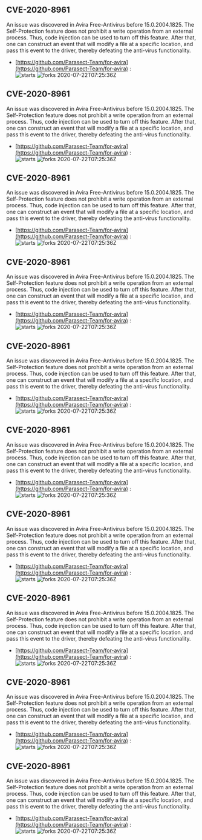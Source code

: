 ## CVE-2020-8961
 An issue was discovered in Avira Free-Antivirus before 15.0.2004.1825. The Self-Protection feature does not prohibit a write operation from an external process. Thus, code injection can be used to turn off this feature. After that, one can construct an event that will modify a file at a specific location, and pass this event to the driver, thereby defeating the anti-virus functionality.

- [https://github.com/Parasect-Team/for-avira](https://github.com/Parasect-Team/for-avira) :  
![starts](https://img.shields.io/github/stars/Parasect-Team/for-avira.svg) 
![forks](https://img.shields.io/github/forks/Parasect-Team/for-avira.svg) 
2020-07-22T07:25:36Z

## CVE-2020-8961
 An issue was discovered in Avira Free-Antivirus before 15.0.2004.1825. The Self-Protection feature does not prohibit a write operation from an external process. Thus, code injection can be used to turn off this feature. After that, one can construct an event that will modify a file at a specific location, and pass this event to the driver, thereby defeating the anti-virus functionality.

- [https://github.com/Parasect-Team/for-avira](https://github.com/Parasect-Team/for-avira) :  
![starts](https://img.shields.io/github/stars/Parasect-Team/for-avira.svg) 
![forks](https://img.shields.io/github/forks/Parasect-Team/for-avira.svg) 
2020-07-22T07:25:36Z

## CVE-2020-8961
 An issue was discovered in Avira Free-Antivirus before 15.0.2004.1825. The Self-Protection feature does not prohibit a write operation from an external process. Thus, code injection can be used to turn off this feature. After that, one can construct an event that will modify a file at a specific location, and pass this event to the driver, thereby defeating the anti-virus functionality.

- [https://github.com/Parasect-Team/for-avira](https://github.com/Parasect-Team/for-avira) :  
![starts](https://img.shields.io/github/stars/Parasect-Team/for-avira.svg) 
![forks](https://img.shields.io/github/forks/Parasect-Team/for-avira.svg) 
2020-07-22T07:25:36Z

## CVE-2020-8961
 An issue was discovered in Avira Free-Antivirus before 15.0.2004.1825. The Self-Protection feature does not prohibit a write operation from an external process. Thus, code injection can be used to turn off this feature. After that, one can construct an event that will modify a file at a specific location, and pass this event to the driver, thereby defeating the anti-virus functionality.

- [https://github.com/Parasect-Team/for-avira](https://github.com/Parasect-Team/for-avira) :  
![starts](https://img.shields.io/github/stars/Parasect-Team/for-avira.svg) 
![forks](https://img.shields.io/github/forks/Parasect-Team/for-avira.svg) 
2020-07-22T07:25:36Z

## CVE-2020-8961
 An issue was discovered in Avira Free-Antivirus before 15.0.2004.1825. The Self-Protection feature does not prohibit a write operation from an external process. Thus, code injection can be used to turn off this feature. After that, one can construct an event that will modify a file at a specific location, and pass this event to the driver, thereby defeating the anti-virus functionality.

- [https://github.com/Parasect-Team/for-avira](https://github.com/Parasect-Team/for-avira) :  
![starts](https://img.shields.io/github/stars/Parasect-Team/for-avira.svg) 
![forks](https://img.shields.io/github/forks/Parasect-Team/for-avira.svg) 
2020-07-22T07:25:36Z

## CVE-2020-8961
 An issue was discovered in Avira Free-Antivirus before 15.0.2004.1825. The Self-Protection feature does not prohibit a write operation from an external process. Thus, code injection can be used to turn off this feature. After that, one can construct an event that will modify a file at a specific location, and pass this event to the driver, thereby defeating the anti-virus functionality.

- [https://github.com/Parasect-Team/for-avira](https://github.com/Parasect-Team/for-avira) :  
![starts](https://img.shields.io/github/stars/Parasect-Team/for-avira.svg) 
![forks](https://img.shields.io/github/forks/Parasect-Team/for-avira.svg) 
2020-07-22T07:25:36Z

## CVE-2020-8961
 An issue was discovered in Avira Free-Antivirus before 15.0.2004.1825. The Self-Protection feature does not prohibit a write operation from an external process. Thus, code injection can be used to turn off this feature. After that, one can construct an event that will modify a file at a specific location, and pass this event to the driver, thereby defeating the anti-virus functionality.

- [https://github.com/Parasect-Team/for-avira](https://github.com/Parasect-Team/for-avira) :  
![starts](https://img.shields.io/github/stars/Parasect-Team/for-avira.svg) 
![forks](https://img.shields.io/github/forks/Parasect-Team/for-avira.svg) 
2020-07-22T07:25:36Z

## CVE-2020-8961
 An issue was discovered in Avira Free-Antivirus before 15.0.2004.1825. The Self-Protection feature does not prohibit a write operation from an external process. Thus, code injection can be used to turn off this feature. After that, one can construct an event that will modify a file at a specific location, and pass this event to the driver, thereby defeating the anti-virus functionality.

- [https://github.com/Parasect-Team/for-avira](https://github.com/Parasect-Team/for-avira) :  
![starts](https://img.shields.io/github/stars/Parasect-Team/for-avira.svg) 
![forks](https://img.shields.io/github/forks/Parasect-Team/for-avira.svg) 
2020-07-22T07:25:36Z

## CVE-2020-8961
 An issue was discovered in Avira Free-Antivirus before 15.0.2004.1825. The Self-Protection feature does not prohibit a write operation from an external process. Thus, code injection can be used to turn off this feature. After that, one can construct an event that will modify a file at a specific location, and pass this event to the driver, thereby defeating the anti-virus functionality.

- [https://github.com/Parasect-Team/for-avira](https://github.com/Parasect-Team/for-avira) :  
![starts](https://img.shields.io/github/stars/Parasect-Team/for-avira.svg) 
![forks](https://img.shields.io/github/forks/Parasect-Team/for-avira.svg) 
2020-07-22T07:25:36Z

## CVE-2020-8961
 An issue was discovered in Avira Free-Antivirus before 15.0.2004.1825. The Self-Protection feature does not prohibit a write operation from an external process. Thus, code injection can be used to turn off this feature. After that, one can construct an event that will modify a file at a specific location, and pass this event to the driver, thereby defeating the anti-virus functionality.

- [https://github.com/Parasect-Team/for-avira](https://github.com/Parasect-Team/for-avira) :  
![starts](https://img.shields.io/github/stars/Parasect-Team/for-avira.svg) 
![forks](https://img.shields.io/github/forks/Parasect-Team/for-avira.svg) 
2020-07-22T07:25:36Z

